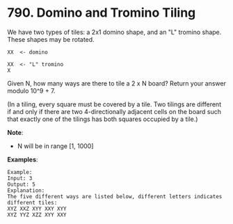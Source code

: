 # 790. Domino and Tromino Tiling
We have two types of tiles: a 2x1 domino shape, and an "L" tromino shape. These shapes may be rotated.

```
XX  <- domino

XX  <- "L" tromino
X
```

Given N, how many ways are there to tile a 2 x N board? Return your answer modulo 10^9 + 7.

(In a tiling, every square must be covered by a tile. Two tilings are different
if and only if there are two 4-directionally adjacent cells on the board such
that exactly one of the tilings has both squares occupied by a tile.)


**Note**:
- N  will be in range [1, 1000]

**Examples**:

```
Example:
Input: 3
Output: 5
Explanation: 
The five different ways are listed below, different letters indicates different tiles:
XYZ XXZ XYY XXY XYY
XYZ YYZ XZZ XYY XXY
```


